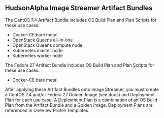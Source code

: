 ## HudsonAlpha Image Streamer Artifact Bundles  
  
The CentOS 7.4 Artifact Bundle includes OS Build Plan and Plan Scripts for these use cases:
* Docker-CE bare metal
* OpenStack Queens all-in-one  
* OpenStack Queens compute node
* Kubernetes master node  
* Kubernetes worker node  

The Fedora 27 Artifact Bundle includes OS Build Plan and Plan Scripts for these use cases:
* Docker-CE bare metal

After applying these Artifact Bundles onto Image Streamer, you must create a CentOS 7.4 and/or Fedora 27 Golden Image (see docs) and Deployment Plan for each use case.  A Deployment Plan is a combination of an OS Build Plan from the Artifact Bundle and a Golden Image. Deployment Plans are referenced in OneView Profile Templates.  
